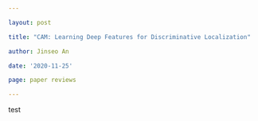 ```yaml
---

layout: post

title: "CAM: Learning Deep Features for Discriminative Localization"

author: Jinseo An

date: '2020-11-25'

page: paper reviews

---
```


test

